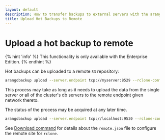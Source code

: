 ```yaml
---
layout: default
description: How to transfer backups to external servers with the arangobackup tool.
title: Upload Hot Backups to Remote
---
```

Upload a hot backup to remote
=============================

{% hint 'info' %}
This functionality is only available with the Enterprise Edition.
{% endhint %}

Hot backups can be uploaded to a remote `S3` repository:

```bash
arangobackup upload --server.endpoint tcp://myserver:8529 --rclone-config-file /path/to/remote.json --identifier 2019-05-13T07.15.43Z_some-label --remote-path S3://remote-endpoint/remote-directory
```

This process may take as long as it needs to upload the data from the
single server or all of the cluster's db servers to the remote
endpoint given network thereto.

The status of the process may be acquired at any later time.

```bash
arangobackup upload --server.endpoint tcp://localhost:9530 --rclone-config-file ~/remote.json --remote-path S3://remote-endpoint/remote-directory --status-id=1234
```

See [Download command](programs-arangobackup-download.html) for details
about the `remote.json` file to configure the remote site for `rclone`.
